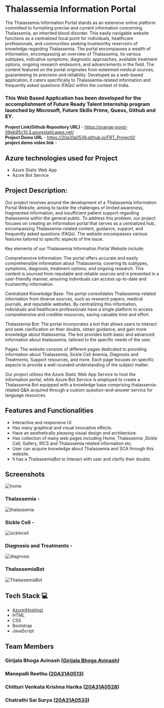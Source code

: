 # Thalassemia Information Portal

The Thalassemia Information Portal stands as an extensive online platform committed to furnishing precise and current information concerning Thalassemia, an inherited blood disorder. This easily navigable website functions as a centralized focal point for individuals, healthcare professionals, and communities seeking trustworthy reservoirs of knowledge regarding Thalassemia. The portal encompasses a wealth of information, encompassing an overview of Thalassemia, its various subtypes, indicative symptoms, diagnostic approaches, available treatment options, ongoing research endeavors, and advancements in the field. The content featured on the portal originates from esteemed medical sources, guaranteeing its precision and reliability. Developed as a web-based application, it caters specifically to Thalassemia-related information and frequently asked questions (FAQs) within the context of India.

### This Web  Based Application has been developed for the accomplishment of Future Ready Talent Internship program launched by Microsoft, Future Skills Prime, Quess, Github and EY.


**Project Link(Github Repository URL)** - https://orange-pond-09eb95c10.3.azurestaticapps.net/   <br>
**Project Demo URL** -  https://20a31a0539.github.io/FRT_Project0/ <br>
**project demo video link** - 

## Azure technologies used for Project

- Azure Static Web App
- Azure Bot Service
## Project Description:
Our project revolves around the development of a Thalassemia Information Portal Website, aiming to tackle the challenges of limited awareness, fragmented information, and insufficient patient support regarding thalassemia within the general public. To address this problem, our project focuses on creating an information portal that serves as a centralized hub, encompassing Thalassemia-related content, guidance, support, and frequently asked questions (FAQs). The website encompasses various features tailored to specific aspects of the issue.

Key elements of our Thalassemia Information Portal Website include:

Comprehensive Information: The portal offers accurate and easily comprehensible information about Thalassemia, covering its subtypes, symptoms, diagnosis, treatment options, and ongoing research. This content is sourced from reputable and reliable sources and is presented in a user-friendly manner, ensuring individuals can access up-to-date and trustworthy information.

Centralized Knowledge Base: The portal consolidates Thalassemia-related information from diverse sources, such as research papers, medical journals, and reputable websites. By centralizing this information, individuals and healthcare professionals have a single platform to access comprehensive and credible resources, saving valuable time and effort.

Thalassemia Bot: The portal incorporates a bot that allows users to interact and seek clarification on their doubts, obtain guidance, and gain more knowledge about thalassemia. The bot provides both basic and advanced information about thalassemia, tailored to the specific needs of the user.

Pages: The website consists of different pages dedicated to providing information about Thalassemia, Sickle Cell Anemia, Diagnosis and Treatments, Support resources, and more. Each page focuses on specific aspects to provide a well-rounded understanding of the subject matter.

Our project utilizes the Azure Static Web App Service to host the information portal, while Azure Bot Service is employed to create a Thalassemia Bot equipped with a knowledge base comprising thalassemia-related Q&A acquired through a custom question-and-answer service for language resources.

## Features and Functionalities 

- Interactive and responsive UI.
- Has many graphical and visual innovative effects.
- Have an aesthetically pleasing visual design and architecture.
- Has collection of many web pages including Home, Thalassemia ,Sickle Cell, Gallery, IRCS and Thalassemia related information etc.
- User can acquire knowledge about Thalassemia and SCA through this website.
- It has a ThalassemiaBot to Interact with user and clarify their doubts

## Screenshots


![home](https://github.com/Sampath-Vatsavaya/thalassemia/assets/84452919/c2cc4406-59ca-434a-97fc-186da5f7431a)



   

### Thalassemia -
![thalassemia](https://github.com/Sampath-Vatsavaya/thalassemia/assets/84452919/68acb864-0fb3-4503-9bbb-fb6c6012a43d)



### Sickle Cell -
![sicklecell](https://github.com/Sampath-Vatsavaya/thalassemia/assets/84452919/630f06ef-94ba-4723-931c-623be7201aca)



### Diagnosis and Treatments -

![diagnosis](https://github.com/Sampath-Vatsavaya/thalassemia/assets/84452919/f0a18d92-2732-4dc6-b1c0-2df2a94c86c6)


### ThalassemiaBot

![ThalassemiaBot](https://github.com/Sampath-Vatsavaya/thalassemia/assets/84452919/cf05b4cd-1f7e-4cc8-9217-29f09e01a278)



## Tech Stack 💻

- [Azure(Hosting)](https://azure.microsoft.com/en-in/features/azure-portal/)
- HTML
- CSS
- Bootstrap
- JavaScript


## Team Members
###  Girijala Bhoga Avinash ([Girijala Bhoga Avinash](https://github.com/20A31A0539))
###  Manepalli Reethu ([20A31A0513](https://github.com/20A31A0513))
###  Chitturi Venkata Krishna Harika ([20A31A0528](https://github.com/20A31A0528))
###  Chatrathi Sai Surya ([20A31A0533](https://github.com/20A31A0533))


